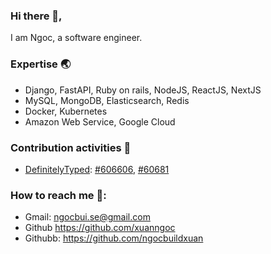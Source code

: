 ### Hi there 👋,
I am Ngoc, a software engineer.

### Expertise 🌏
- Django, FastAPI, Ruby on rails, NodeJS, ReactJS, NextJS
- MySQL, MongoDB, Elasticsearch, Redis
- Docker, Kubernetes
- Amazon Web Service, Google Cloud

### Contribution activities 👐
  - [DefinitelyTyped](https://github.com/DefinitelyTyped/DefinitelyTyped): [#606606](https://github.com/DefinitelyTyped/DefinitelyTyped/pull/60668), [#60681](https://github.com/DefinitelyTyped/DefinitelyTyped/pull/60681)

### How to reach me 📩: 
- Gmail: ngocbui.se@gmail.com
- Github https://github.com/xuanngoc
- Githubb: https://github.com/ngocbuildxuan
